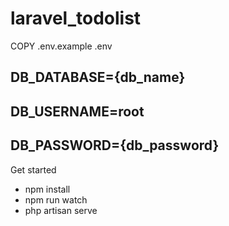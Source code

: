 # laravel_todolist

COPY .env.example .env
## DB_DATABASE={db_name}
## DB_USERNAME=root
## DB_PASSWORD={db_password}

Get started 
- npm install
- npm run watch
- php artisan serve 
